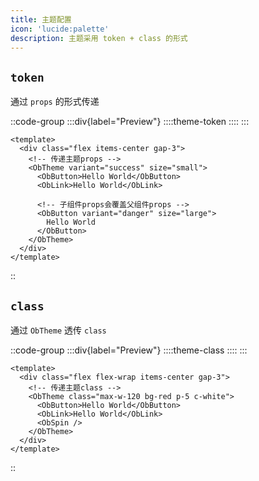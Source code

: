 ```yaml
---
title: 主题配置
icon: 'lucide:palette'
description: 主题采用 token + class 的形式
---
```


## `token`
通过 `props` 的形式传递

::code-group
  :::div{label="Preview"}
    ::::theme-token
    ::::
  :::

  ```vue [App.vue]
  <template>
    <div class="flex items-center gap-3">
      <!-- 传递主题props -->
      <ObTheme variant="success" size="small">
        <ObButton>Hello World</ObButton>
        <ObLink>Hello World</ObLink>

        <!-- 子组件props会覆盖父组件props -->
        <ObButton variant="danger" size="large">
          Hello World
        </ObButton>
      </ObTheme>
    </div>
  </template>
  ```
::

## `class`
通过 `ObTheme` 透传 `class`

::code-group
  :::div{label="Preview"}
    ::::theme-class
    ::::
  :::

  ```vue [App.vue]
  <template>
    <div class="flex flex-wrap items-center gap-3">
      <!-- 传递主题class -->
      <ObTheme class="max-w-120 bg-red p-5 c-white">
        <ObButton>Hello World</ObButton>
        <ObLink>Hello World</ObLink>
        <ObSpin />
      </ObTheme>
    </div>
  </template>
  ```
::
